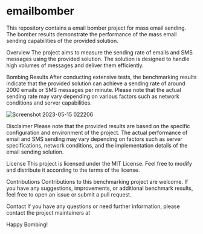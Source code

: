 # emailbomber
This repository contains a email bomber project for mass email sending. The bomber results demonstrate the performance of the mass email sending capabilities of the provided solution.

Overview
The project aims to measure the sending rate of emails and SMS messages using the provided solution. The solution is designed to handle high volumes of messages and deliver them efficiently.

Bombing Results
After conducting extensive tests, the benchmarking results indicate that the provided solution can achieve a sending rate of around 2000 emails or SMS messages per minute. Please note that the actual sending rate may vary depending on various factors such as network conditions and server capabilities.

![Screenshot 2023-05-15 022206](https://github.com/mrfishandchips/emailbomber/assets/133641364/2748ac6b-c061-4d37-8aff-cc93195ff991)


Disclaimer
Please note that the provided results are based on the specific configuration and environment of the project. The actual performance of email and SMS sending may vary depending on factors such as server specifications, network conditions, and the implementation details of the email sending solution.

License
This project is licensed under the MIT License. Feel free to modify and distribute it according to the terms of the license.

Contributions
Contributions to this benchmarking project are welcome. If you have any suggestions, improvements, or additional benchmark results, feel free to open an issue or submit a pull request.

Contact
If you have any questions or need further information, please contact the project maintainers at 

Happy Bombing!
